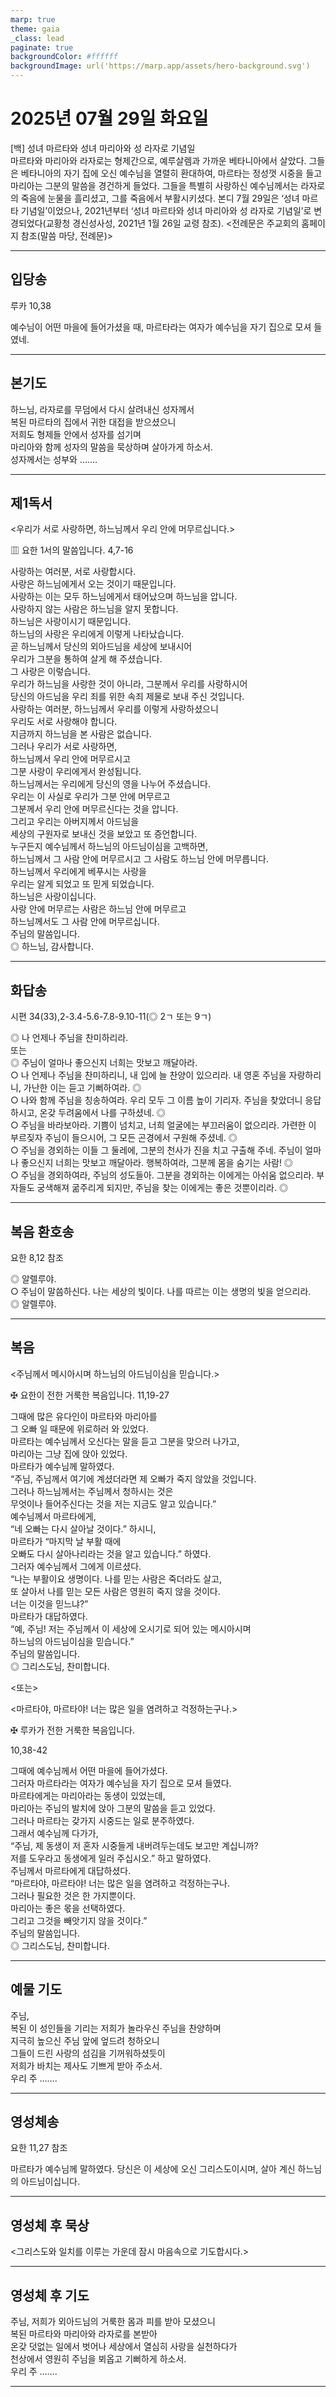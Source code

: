 ```yaml
---
marp: true
theme: gaia
_class: lead
paginate: true
backgroundColor: #ffffff
backgroundImage: url('https://marp.app/assets/hero-background.svg')
---
```


# 2025년 07월 29일 화요일

[백] 성녀 마르타와 성녀 마리아와 성 라자로 기념일  
마르타와 마리아와 라자로는 형제간으로, 예루살렘과 가까운 베타니아에서 살았다. 그들은 베타니아의 자기 집에 오신 예수님을 열렬히 환대하여, 마르타는 정성껏 시중을 들고 마리아는 그분의 말씀을 경건하게 들었다. 그들을 특별히 사랑하신 예수님께서는 라자로의 죽음에 눈물을 흘리셨고, 그를 죽음에서 부활시키셨다.
본디 7월 29일은 ‘성녀 마르타 기념일’이었으나, 2021년부터 ‘성녀 마르타와 성녀 마리아와 성 라자로 기념일’로 변경되었다(교황청 경신성사성, 2021년 1월 26일 교령 참조).
<전례문은 주교회의 홈페이지 참조(말씀 마당, 전례문)>




---

## 입당송

루카 10,38

예수님이 어떤 마을에 들어가셨을 때, 마르타라는 여자가 예수님을 자기 집으로 모셔 들였네.  
  


---

## 본기도

하느님, 라자로를 무덤에서 다시 살려내신 성자께서  
복된 마르타의 집에서 귀한 대접을 받으셨으니  
저희도 형제들 안에서 성자를 섬기며  
마리아와 함께 성자의 말씀을 묵상하며 살아가게 하소서.  
성자께서는 성부와 …….  
  


---

## 제1독서

<우리가 서로 사랑하면, 하느님께서 우리 안에 머무르십니다.>

▥ 요한 1서의 말씀입니다. 4,7-16

사랑하는 여러분, 서로 사랑합시다.  
사랑은 하느님에게서 오는 것이기 때문입니다.  
사랑하는 이는 모두 하느님에게서 태어났으며 하느님을 압니다.  
사랑하지 않는 사람은 하느님을 알지 못합니다.  
하느님은 사랑이시기 때문입니다.  
하느님의 사랑은 우리에게 이렇게 나타났습니다.  
곧 하느님께서 당신의 외아드님을 세상에 보내시어  
우리가 그분을 통하여 살게 해 주셨습니다.  
그 사랑은 이렇습니다.  
우리가 하느님을 사랑한 것이 아니라, 그분께서 우리를 사랑하시어  
당신의 아드님을 우리 죄를 위한 속죄 제물로 보내 주신 것입니다.  
사랑하는 여러분, 하느님께서 우리를 이렇게 사랑하셨으니  
우리도 서로 사랑해야 합니다.  
지금까지 하느님을 본 사람은 없습니다.  
그러나 우리가 서로 사랑하면,  
하느님께서 우리 안에 머무르시고  
그분 사랑이 우리에게서 완성됩니다.  
하느님께서는 우리에게 당신의 영을 나누어 주셨습니다.  
우리는 이 사실로 우리가 그분 안에 머무르고  
그분께서 우리 안에 머무르신다는 것을 압니다.  
그리고 우리는 아버지께서 아드님을  
세상의 구원자로 보내신 것을 보았고 또 증언합니다.  
누구든지 예수님께서 하느님의 아드님이심을 고백하면,  
하느님께서 그 사람 안에 머무르시고 그 사람도 하느님 안에 머무릅니다.  
하느님께서 우리에게 베푸시는 사랑을  
우리는 알게 되었고 또 믿게 되었습니다.  
하느님은 사랑이십니다.  
사랑 안에 머무르는 사람은 하느님 안에 머무르고  
하느님께서도 그 사람 안에 머무르십니다.  
주님의 말씀입니다.  
◎ 하느님, 감사합니다.  
  


---

## 화답송

시편 34(33),2-3.4-5.6-7.8-9.10-11(◎ 2ㄱ 또는 9ㄱ)

◎ 나 언제나 주님을 찬미하리라.  
또는  
◎ 주님이 얼마나 좋으신지 너희는 맛보고 깨달아라.  
○ 나 언제나 주님을 찬미하리니, 내 입에 늘 찬양이 있으리라. 내 영혼 주님을 자랑하리니, 가난한 이는 듣고 기뻐하여라. ◎  
○ 나와 함께 주님을 칭송하여라. 우리 모두 그 이름 높이 기리자. 주님을 찾았더니 응답하시고, 온갖 두려움에서 나를 구하셨네. ◎  
○ 주님을 바라보아라. 기쁨이 넘치고, 너희 얼굴에는 부끄러움이 없으리라. 가련한 이 부르짖자 주님이 들으시어, 그 모든 곤경에서 구원해 주셨네. ◎  
○ 주님을 경외하는 이들 그 둘레에, 그분의 천사가 진을 치고 구출해 주네. 주님이 얼마나 좋으신지 너희는 맛보고 깨달아라. 행복하여라, 그분께 몸을 숨기는 사람! ◎  
○ 주님을 경외하여라, 주님의 성도들아. 그분을 경외하는 이에게는 아쉬움 없으리라. 부자들도 궁색해져 굶주리게 되지만, 주님을 찾는 이에게는 좋은 것뿐이리라. ◎  
  


---

## 복음 환호송

요한 8,12 참조

◎ 알렐루야.  
○ 주님이 말씀하신다. 나는 세상의 빛이다. 나를 따르는 이는 생명의 빛을 얻으리라.  
◎ 알렐루야.  
  


---

## 복음

<주님께서 메시아시며 하느님의 아드님이심을 믿습니다.>

✠ 요한이 전한 거룩한 복음입니다. 11,19-27

그때에 많은 유다인이 마르타와 마리아를  
그 오빠 일 때문에 위로하러 와 있었다.  
마르타는 예수님께서 오신다는 말을 듣고 그분을 맞으러 나가고,  
마리아는 그냥 집에 앉아 있었다.  
마르타가 예수님께 말하였다.  
“주님, 주님께서 여기에 계셨더라면 제 오빠가 죽지 않았을 것입니다.  
그러나 하느님께서는 주님께서 청하시는 것은  
무엇이나 들어주신다는 것을 저는 지금도 알고 있습니다.”  
예수님께서 마르타에게,  
“네 오빠는 다시 살아날 것이다.” 하시니,  
마르타가 “마지막 날 부활 때에  
오빠도 다시 살아나리라는 것을 알고 있습니다.” 하였다.  
그러자 예수님께서 그에게 이르셨다.  
“나는 부활이요 생명이다. 나를 믿는 사람은 죽더라도 살고,  
또 살아서 나를 믿는 모든 사람은 영원히 죽지 않을 것이다.  
너는 이것을 믿느냐?”  
마르타가 대답하였다.  
“예, 주님! 저는 주님께서 이 세상에 오시기로 되어 있는 메시아시며  
하느님의 아드님이심을 믿습니다.”  
주님의 말씀입니다.  
◎ 그리스도님, 찬미합니다.  
  
<또는>  
  
<마르타야, 마르타야! 너는 많은 일을 염려하고 걱정하는구나.>  
  
  
✠ 루카가 전한 거룩한 복음입니다.  
  
  
10,38-42  
  
그때에 예수님께서 어떤 마을에 들어가셨다.  
그러자 마르타라는 여자가 예수님을 자기 집으로 모셔 들였다.  
마르타에게는 마리아라는 동생이 있었는데,  
마리아는 주님의 발치에 앉아 그분의 말씀을 듣고 있었다.  
그러나 마르타는 갖가지 시중드는 일로 분주하였다.  
그래서 예수님께 다가가,  
“주님, 제 동생이 저 혼자 시중들게 내버려두는데도 보고만 계십니까?  
저를 도우라고 동생에게 일러 주십시오.” 하고 말하였다.  
주님께서 마르타에게 대답하셨다.  
“마르타야, 마르타야! 너는 많은 일을 염려하고 걱정하는구나.  
그러나 필요한 것은 한 가지뿐이다.  
마리아는 좋은 몫을 선택하였다.  
그리고 그것을 빼앗기지 않을 것이다.”  
주님의 말씀입니다.  
◎ 그리스도님, 찬미합니다.  


---

## 예물 기도

주님,  
복된 이 성인들을 기리는 저희가 놀라우신 주님을 찬양하며  
지극히 높으신 주님 앞에 엎드려 청하오니  
그들이 드린 사랑의 섬김을 기꺼워하셨듯이  
저희가 바치는 제사도 기쁘게 받아 주소서.  
우리 주 …….  
  


---

## 영성체송

요한 11,27 참조

마르타가 예수님께 말하였다. 당신은 이 세상에 오신 그리스도이시며, 살아 계신 하느님의 아드님이십니다.  
  


---

## 영성체 후 묵상

<그리스도와 일치를 이루는 가운데 잠시 마음속으로 기도합시다.>  


---

## 영성체 후 기도

주님, 저희가 외아드님의 거룩한 몸과 피를 받아 모셨으니  
복된 마르타와 마리아와 라자로를 본받아  
온갖 덧없는 일에서 벗어나 세상에서 열심히 사랑을 실천하다가  
천상에서 영원히 주님을 뵈옵고 기뻐하게 하소서.  
우리 주 …….  
  


---